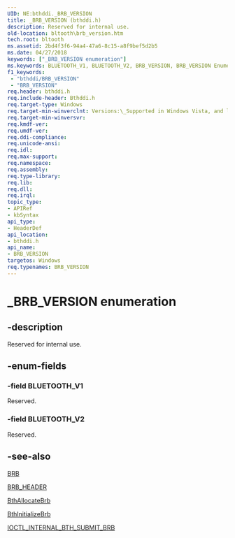 ```yaml
---
UID: NE:bthddi._BRB_VERSION
title: _BRB_VERSION (bthddi.h)
description: Reserved for internal use.
old-location: bltooth\brb_version.htm
tech.root: bltooth
ms.assetid: 2bd4f3f6-94a4-47a6-8c15-a8f9bef5d2b5
ms.date: 04/27/2018
keywords: ["_BRB_VERSION enumeration"]
ms.keywords: BLUETOOTH_V1, BLUETOOTH_V2, BRB_VERSION, BRB_VERSION Enumeration, BRB_VERSION enumeration [Bluetooth Devices], _BRB_VERSION, bltooth.brb_version, bth_enums_d14431ac-24e9-4a27-90b9-a8aef7e38769.xml, bthddi/BLUETOOTH_V1, bthddi/BLUETOOTH_V2, bthddi/BRB_VERSION
f1_keywords:
 - "bthddi/BRB_VERSION"
 - "BRB_VERSION"
req.header: bthddi.h
req.include-header: Bthddi.h
req.target-type: Windows
req.target-min-winverclnt: Versions:\_Supported in Windows Vista, and later.
req.target-min-winversvr: 
req.kmdf-ver: 
req.umdf-ver: 
req.ddi-compliance: 
req.unicode-ansi: 
req.idl: 
req.max-support: 
req.namespace: 
req.assembly: 
req.type-library: 
req.lib: 
req.dll: 
req.irql: 
topic_type:
- APIRef
- kbSyntax
api_type:
- HeaderDef
api_location:
- bthddi.h
api_name:
- BRB_VERSION
targetos: Windows
req.typenames: BRB_VERSION
---
```


# _BRB_VERSION enumeration


## -description


Reserved for internal use.


## -enum-fields




### -field BLUETOOTH_V1

Reserved.


### -field BLUETOOTH_V2

Reserved.


## -see-also




<a href="https://docs.microsoft.com/windows-hardware/drivers/ddi/bthddi/ns-bthddi-_brb">BRB</a>



<a href="https://docs.microsoft.com/windows-hardware/drivers/ddi/bthddi/ns-bthddi-_brb_header">BRB_HEADER</a>



<a href="https://docs.microsoft.com/windows-hardware/drivers/ddi/bthddi/nc-bthddi-pfnbth_allocate_brb">BthAllocateBrb</a>



<a href="https://docs.microsoft.com/windows-hardware/drivers/ddi/bthddi/nc-bthddi-pfnbth_initialize_brb">BthInitializeBrb</a>



<a href="https://docs.microsoft.com/windows-hardware/drivers/ddi/bthioctl/ni-bthioctl-ioctl_internal_bth_submit_brb">IOCTL_INTERNAL_BTH_SUBMIT_BRB</a>
 

 

